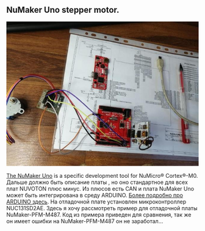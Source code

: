 ## NuMaker Uno stepper motor.  

![alt-текст](https://github.com/PivnevNikolay/Nuvoton-Development-Tool/blob/master/photos/009.jpg "NuMaker_Uno_stepper_motor")   

[The NuMaker Uno](https://www.nuvoton.com/products/iot-solution/arduino-compatible-platform/numaker-uno/)  is a specific development tool for NuMicro® Cortex®-M0. Дальше должно быть описание платы , но оно стандартное для всех плат NUVOTON плюс минус. Из плюсов есть CAN и плата  NuMaker Uno может быть интегрирована в среду ARDUINO. [Более подробно про ARDUINO здесь](https://github.com/OpenNuvoton/NuMaker_UNO). Hа отладочной плате установлен микроконтроллер NUC131SD2AE. Здесь я хочу рассмотреть пример для отладочной платы NuMaker-PFM-M487. Код из примера приведен для сравнения, так же он имеет ошибки на  NuMaker-PFM-M487 он не заработал...

